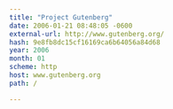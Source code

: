 ```yaml
---
title: "Project Gutenberg"
date: 2006-01-21 08:48:05 -0600
external-url: http://www.gutenberg.org/
hash: 9e8fb8dc15cf16169ca6b64056a84d68
year: 2006
month: 01
scheme: http
host: www.gutenberg.org
path: /

---
```



